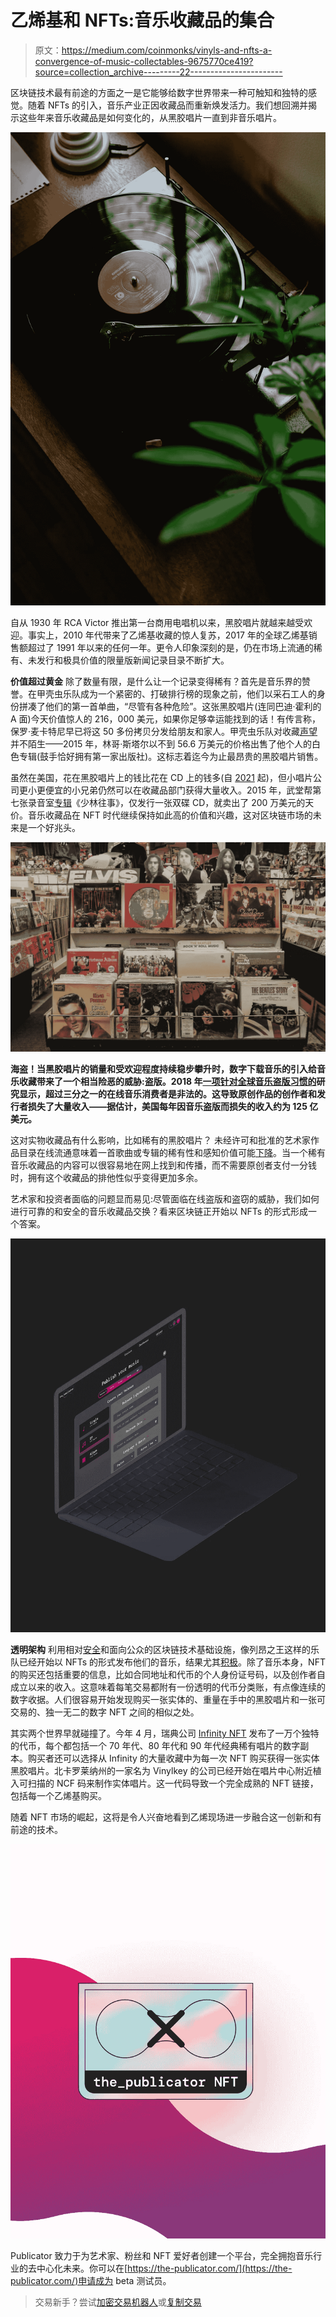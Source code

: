 # 乙烯基和 NFTs:音乐收藏品的集合

> 原文：<https://medium.com/coinmonks/vinyls-and-nfts-a-convergence-of-music-collectables-9675770ce419?source=collection_archive---------22----------------------->

区块链技术最有前途的方面之一是它能够给数字世界带来一种可触知和独特的感觉。随着 NFTs 的引入，音乐产业正因收藏品而重新焕发活力。我们想回溯并揭示这些年来音乐收藏品是如何变化的，从黑胶唱片一直到非音乐唱片。

![](img/b866a8dbd22d804d57d5fd4fbcbd9e08.png)

自从 1930 年 RCA Victor 推出第一台商用电唱机以来，黑胶唱片就越来越受欢迎。事实上，2010 年代带来了乙烯基收藏的惊人复苏，2017 年的全球乙烯基销售额超过了 1991 年以来的任何一年。更令人印象深刻的是，仍在市场上流通的稀有、未发行和极具价值的限量版新闻记录目录不断扩大。

**价值超过黄金** 除了数量有限，是什么让一个记录变得稀有？首先是音乐界的赞誉。在甲壳虫乐队成为一个紧密的、打破排行榜的现象之前，他们以采石工人的身份拼凑了他们的第一首单曲，“尽管有各种危险”。这张黑胶唱片(连同巴迪·霍利的 A 面)今天价值惊人的 216，000 美元，如果你足够幸运能找到的话！有传言称，保罗·麦卡特尼早已将这 50 多份拷贝分发给朋友和家人。甲壳虫乐队对收藏[声望](https://www.thisisdig.com/feature/rarest-vinyl-ever/)并不陌生——2015 年，林哥·斯塔尔以不到 56.6 万美元的价格出售了他个人的白色专辑(鼓手恰好拥有第一家出版社)。这标志着迄今为止最昂贵的黑胶唱片销售。

虽然在美国，花在黑胶唱片上的钱比花在 CD 上的钱多(自 [2021](https://www.musicbusinessworldwide.com/us-music-fans-spent-more-on-vinyl-than-cd-last-year-for-the-first-time-since-1986/) 起)，但小唱片公司更小更便宜的小兄弟仍然可以在收藏品部门获得大量收入。2015 年，武堂帮第七张录音室[专辑](https://www.nme.com/en_au/news/music/martin-shkrelis-2million-wu-tang-clan-album-has-been-sold-by-the-us-government-3004854)《少林往事》，仅发行一张双碟 CD，就卖出了 200 万美元的天价。音乐收藏品在 NFT 时代继续保持如此高的价值和兴趣，这对区块链市场的未来是一个好兆头。

![](img/641efe799321ccb5019b4bbf85e13112.png)

**海盗！当黑胶唱片的销量和受欢迎程度持续稳步攀升时，数字下载音乐的引入给音乐收藏带来了一个相当险恶的威胁:盗版。2018 年[一项针对全球音乐盗版习惯的](https://dataprot.net/statistics/piracy-statistics/)研究显示，超过三分之一的在线音乐消费者是非法的。这导致原创作品的创作者和发行者损失了大量收入——据估计，美国每年因音乐盗版而损失的收入约为 125 亿美元。**

这对实物收藏品有什么影响，比如稀有的黑胶唱片？
未经许可和批准的艺术家作品目录在线流通意味着一首歌曲或专辑的稀有性和感知价值可能[下降](https://www.riaa.com/reports/the-true-cost-of-sound-recording-piracy-to-the-u-s-economy/#:~:text=The%20U.S.%20economy%20loses%20%2412.5,and%20in%20downstream%20retail%20industries.)。当一个稀有音乐收藏品的内容可以很容易地在网上找到和传播，而不需要原创者支付一分钱时，拥有这个收藏品的排他性似乎变得更加多余。

艺术家和投资者面临的问题显而易见:尽管面临在线盗版和盗窃的威胁，我们如何进行可靠的和安全的音乐收藏品交换？看来区块链正开始以 NFTs 的形式形成一个答案。

![](img/8a172c4a299b63eb8d72705ecf1fa62a.png)

**透明架构**
利用相对[安全](https://www.sofi.com/learn/content/blockchain-security/)和面向公众的区块链技术基础设施，像列昂之王这样的乐队已经开始以 NFTs 的形式发布他们的音乐，结果尤其[积极](https://www.nft-stats.com/collection/kings-of-leon-yellowheart-nfts)。除了音乐本身，NFT 的购买还包括重要的信息，比如合同地址和代币的个人身份证号码，以及创作者自成立以来的收入。这意味着每笔交易都附有一份透明的代币分类账，有点像连续的数字收据。人们很容易开始发现购买一张实体的、重量在手中的黑胶唱片和一张可交易的、独一无二的数字 NFT 之间的相似之处。

其实两个世界早就碰撞了。今年 4 月，瑞典公司 [Infinity NFT](https://www.digitaljournal.com/pr/infinity-nft-converts-10000-physical-vinyl-records-into-non-fungible-tokens#:~:text=Infinity%20NFT%20Converts%2010%2C000%20Physical%20Vinyl%20Records%20into%20Non%2DFungible%20Tokens,-By&text=April%205%2C%202022%20%E2%80%93%20Infinity%20NFT,70s%2C%2080s%2C%20and%2090s.) 发布了一万个独特的代币，每个都包括一个 70 年代、80 年代和 90 年代经典稀有唱片的数字副本。购买者还可以选择从 Infinity 的大量收藏中为每一次 NFT 购买获得一张实体黑胶唱片。北卡罗莱纳州的一家名为 Vinylkey 的公司已经开始在唱片中心附近植入可扫描的 NCF 码来制作实体唱片。这一代码导致一个完全成熟的 NFT 链接，包括每一个乙烯基购买。

随着 NFT 市场的崛起，这将是令人兴奋地看到乙烯现场进一步融合这一创新和有前途的技术。

![](img/305d93e449b56bf878129b762438c1e7.png)

Publicator 致力于为艺术家、粉丝和 NFT 爱好者创建一个平台，完全拥抱音乐行业的去中心化未来。你可以在[https://the-publicator.com/](https://the-publicator.com/)申请成为 beta 测试员。

> 交易新手？尝试[加密交易机器人](/coinmonks/crypto-trading-bot-c2ffce8acb2a)或[复制交易](/coinmonks/top-10-crypto-copy-trading-platforms-for-beginners-d0c37c7d698c)